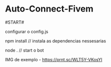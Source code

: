 # Auto-Connect-Fivem

#START# 

configurar o config.js

npm install // instala as dependencias nessesarias

node . // start o bot

IMG de exemplo - https://prnt.sc/WLT5Y-VKosYI

